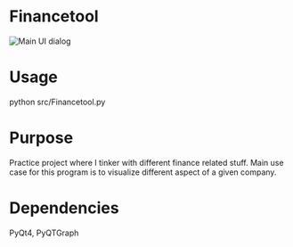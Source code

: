 # Financetool

![Main UI dialog](http://i.imgur.com/QBpEZ4I.png)

# Usage

python src/Financetool.py

# Purpose

Practice project where I tinker with different finance related stuff. Main use case for this program is to visualize different aspect of a given company.

# Dependencies

PyQt4, PyQTGraph